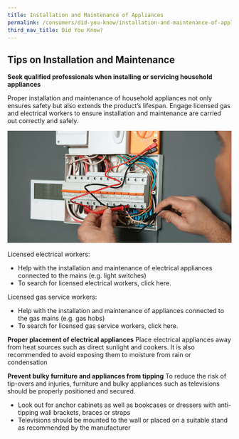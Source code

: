 ```yaml
---
title: Installation and Maintenance of Appliances
permalink: /consumers/did-you-know/installation-and-maintenance-of-appliances
third_nav_title: Did You Know?
---
```

## Tips on Installation and Maintenance

**Seek qualified professionals when installing or servicing household appliances**

Proper installation and maintenance of household appliances not only ensures safety but also extends the product’s lifespan. Engage licensed gas and electrical workers to ensure installation and maintenance are carried out correctly and safely.

![electrician](/images/consumers/did-you-know/electrician.jpg)

Licensed electrical workers:
* Help with the installation and maintenance of electrical appliances connected to the mains (e.g. light switches)
* To search for licensed electrical workers, click here.

Licensed gas service workers:
* Help with the installation and maintenance of appliances connected to the gas mains (e.g. gas hobs)
* To search for licensed gas service workers, click here.

**Proper placement of electrical appliances**
Place electrical appliances away from heat sources such as direct sunlight and cookers. It is also recommended to avoid exposing them to moisture from rain or condensation

**Prevent bulky furniture and appliances from tipping**
To reduce the risk of tip-overs and injuries, furniture and bulky appliances such as televisions should be properly positioned and secured.
* Look out for anchor cabinets as well as bookcases or dressers with anti-tipping wall brackets, braces or straps
* Televisions should be mounted to the wall or placed on a suitable stand as recommended by the manufacturer

